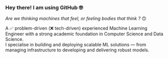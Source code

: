 ### Hey there! I am using GitHub 🤓

_Are we thinking machines that feel, or feeling bodies that think ?_ 🙃

<!--
**nizamphoenix/nizamphoenix** is a ✨ _special_ ✨ repository because its `README.md` (this file) appears on your GitHub profile.
-->
A ✅ problem-driven (❌ tech-driven) experienced Machine Learning Engineer with a strong academic foundation in Computer Science and Data Science.  
I specialise in building and deploying scalable ML solutions — from managing infrastructure to developing and delivering robust models.
